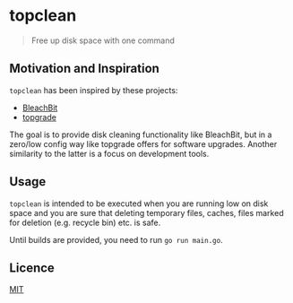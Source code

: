 # topclean
> Free up disk space with one command

## Motivation and Inspiration

`topclean` has been inspired by these projects:
- [BleachBit](https://github.com/bleachbit/bleachbit)
- [topgrade](https://github.com/r-darwish/topgrade)

The goal is to provide disk cleaning functionality like BleachBit, but in a zero/low config way like topgrade offers for software upgrades. Another similarity to the latter is a focus on development tools.

## Usage

`topclean` is intended to be executed when you are running low on disk space and you are sure that deleting temporary files, caches, files marked for deletion (e.g. recycle bin) etc. is safe.

Until builds are provided, you need to run `go run main.go`.

## Licence

[MIT](LICENCE)